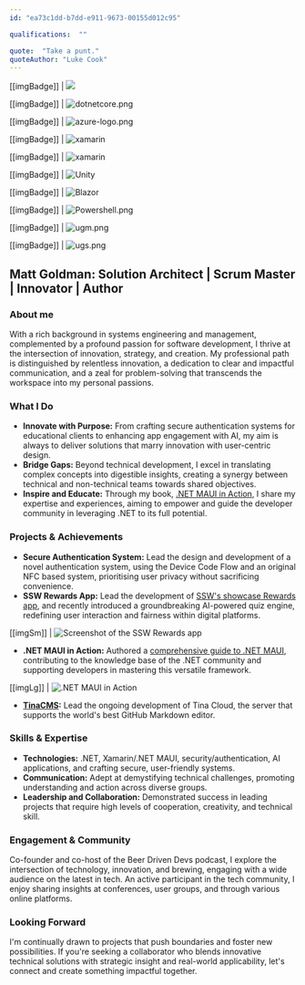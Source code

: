 ```yaml
---
id: "ea73c1dd-b7dd-e911-9673-00155d012c95"

qualifications:  ""

quote:  "Take a punt."
quoteAuthor: "Luke Cook"
---
```

[[imgBadge]]
| ![](../badges/Certification-scrumalliance-master.png)

[[imgBadge]]
| ![dotnetcore.png](../badges/Developer-dotnet-core.png)

[[imgBadge]]
| ![azure-logo.png](../badges/Business-microsoft-azure.png)

[[imgBadge]]
| ![xamarin](../badges/Developer-xamarin.png)

[[imgBadge]]
| ![xamarin](../badges/Event-hackday-xamarin.png)

[[imgBadge]]
| ![Unity](../badges/Developer-Unity3d.png)

[[imgBadge]]
| ![Blazor](../badges/Developer-blazor.png)

[[imgBadge]]
| ![Powershell.png](../badges/Developer-powershell.png)

[[imgBadge]]
| ![ugm.png](../badges/Event-ug-melbourne.png)

[[imgBadge]]
| ![ugs.png](../badges/Event-ug-sydney.png)

## Matt Goldman: Solution Architect | Scrum Master | Innovator | Author

### About me

With a rich background in systems engineering and management, complemented by a profound passion for software development, I thrive at the intersection of innovation, strategy, and creation. My professional path is distinguished by relentless innovation, a dedication to clear and impactful communication, and a zeal for problem-solving that transcends the workspace into my personal passions.

### What I Do

* **Innovate with Purpose:** From crafting secure authentication systems for educational clients to enhancing app engagement with AI, my aim is always to deliver solutions that marry innovation with user-centric design.
* **Bridge Gaps:** Beyond technical development, I excel in translating complex concepts into digestible insights, creating a synergy between technical and non-technical teams towards shared objectives.
* **Inspire and Educate:** Through my book, [.NET MAUI in Action](https://www.manning.com/books/dot-net-maui-in-action?utm_source=goforgoldman&utm_medium=affiliate&utm_campaign=book_goldman_dot_5_10_22&a_aid=goforgoldman&a_bid=38933097), I share my expertise and experiences, aiming to empower and guide the developer community in leveraging .NET to its full potential.

### Projects & Achievements

* **Secure Authentication System:** Lead the design and development of a novel authentication system, using the Device Code Flow and an original NFC based system, prioritising user privacy without sacrificing convenience.
* **SSW Rewards App:** Lead the development of [SSW's showcase Rewards app](https://www.ssw.com.au/products/rewards), and recently introduced a groundbreaking AI-powered quiz engine, redefining user interaction and fairness within digital platforms.

[[imgSm]]
| ![Screenshot of the SSW Rewards app](./Images/CH06_F01_Goldman.png)

* **.NET MAUI in Action:** Authored a [comprehensive guide to .NET MAUI](https://www.manning.com/books/dot-net-maui-in-action?utm_source=goforgoldman&utm_medium=affiliate&utm_campaign=book_goldman_dot_5_10_22&a_aid=goforgoldman&a_bid=38933097), contributing to the knowledge base of the .NET community and supporting developers in mastering this versatile framework.

[[imgLg]]
| ![.NET MAUI in Action](./Images/maui-ia-3d.png)

* **[TinaCMS](https://tina.io/):** Lead the ongoing development of Tina Cloud, the server that supports the world's best GitHub Markdown editor.

### Skills & Expertise

* **Technologies:** .NET, Xamarin/.NET MAUI, security/authentication, AI applications, and crafting secure, user-friendly systems.
* **Communication:** Adept at demystifying technical challenges, promoting understanding and action across diverse groups.
* **Leadership and Collaboration:** Demonstrated success in leading projects that require high levels of cooperation, creativity, and technical skill.

### Engagement & Community

Co-founder and co-host of the Beer Driven Devs podcast, I explore the intersection of technology, innovation, and brewing, engaging with a wide audience on the latest in tech. An active participant in the tech community, I enjoy sharing insights at conferences, user groups, and through various online platforms.

### Looking Forward

I'm continually drawn to projects that push boundaries and foster new possibilities. If you're seeking a collaborator who blends innovative technical solutions with strategic insight and real-world applicability, let's connect and create something impactful together.
